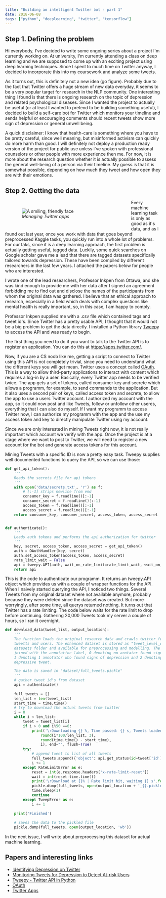 ```yaml
---
title: "Building an intelligent Twitter bot - part 1"
date: 2018-06-08
tags: ["python", "deeplearning", "twitter", "tensorflow"]
---
```


## Step 1. Defining the problem

Hi everybody, I've decided to write some ongoing series about a project I'm currently working on. At university, I'm currently attending a class on
deep learning and we are supposed to come up with an exciting project using deep learning techniques. Since I spent to much time on Twitter anyway,
I decided to incorporate this into my coursework and analyze some tweets.

As it turns out, this is definitely not a new idea (go figure). Probably due to the fact that Twitter offers a huge stream of new data everyday, it
seems to be a very popular target for research in the NLP community. One interesting thing I found is that there is ongoing research on the topic of
depression and related psychological diseases. Since I wanted the project to actually be useful (or at least I wanted to pretend to be building 
something useful), I decided to build a self-care bot for Twitter which monitors your timeline and sends helpful or encouraging comments should recent
tweets show more sign of depression or general unwell being.

A quick disclaimer: I know that health-care is something where you have to be pretty careful, since well meaning, but misinformed activism can quickly do
more harm than good. I will definitely not deploy a production ready version of the project for public use unless I've spoken with professional counselors
or other people with more experience then me. For now, it is more about the research question whether it is actually possible to assess the general
well-being of a person via their timeline. My guess is that it is somewhat possible, depending on how much they tweet and how open they are with their emotions.

## Step 2. Getting the data

<figure align="left" style="padding: 1em; float:left; width: 300px">
	<img alt="A smiling, friendly face"
		src="/img/twitter_app_overview.jpg">
	<figcaption><i>Managing Twitter apps</i></figcaption>
</figure>

Every machine learning task is only as good as it's data, and as I found out last year, once you work with data that goes beyond preprocessed Kaggle tasks,
you quickly run into a whole lot of problems. For our taks, since it is a deep learning approach, the first problem is actually getting useful, tagged data.
Luckily, some quick searches on Google scholar gave me a lead that there are tagged datasets specifically tailored towards depression. These have been compiled
by different researchers in the last few years. I attached the papers below for people who are interested.

I wrote one of the lead researchers, Professor Inkpen from Ottawa, and she was kind enough to provide me with her data after I signed an agreement forbidding
me to find out and disclose the names of the participants from whom the original data was gathered. I believe that an ethical approach to research, especially
in a field which deals with complex questions like mental health is really important, so, in this case, I am happy to comply.

Professor Inkpen supplied me with a .csv file which contained tags and tweet id's. Since Twitter has a pretty usable API, I thought that it would not
be a big problem to get the data directly. I installed a Python library [Tweepy](http://www.tweepy.org/) to access the API and was ready to begin.

The first thing you need to do if you want to talk to the Twitter API is to register an application. You can do this at https://apps.twitter.com/.

Now, if you are a CS noob like me, getting a script to connect to Twitter using this API is not completely trivial, since you need to understand what the
different keys you will get mean. Twitter uses a concept called [OAuth](https://oauth.net/). This is a way to allow third-party applications to interact 
with content which requires a log-in by a user. Basically, every Twitter app needs to be verified twice. The app gets a set of tokens, called consumer key
and secrete which allows a programm, for example, to send commands to the application. But it also uses a second pair of keys, called access token and
secrete, to allow the app to use a users Twitter account. I authorized my account with the app, so it could now post and like Tweets, follow or unfollow
other useres, everything that I can also do myself. If I want my programm to access Twitter now, I can authorize my programm with the app and the use my
access token and key to directly manipulate Twitter using my account.

Since we are only interested in mining Tweets right now, it is not really important which account we verify with the app. Once the project is at a stage
where we want to post to Twitter, we will need to register a new account for the bot and generate access tokens for this account.

Mining Tweets with a specific ID is now a pretty easy task. Tweepy supplies well documented functions to query the API, so we can use those:

```python
def get_api_token():
    '''
    Reads the secrets file for api tokens
    '''
    with open('data/secrets.txt', 'r') as f:
        # [:-1] strips newline from end
        consumer_key = f.readline()[:-1]
        consumer_secret = f.readline()[:-1]
        access_token = f.readline()[:-1]
        access_secret = f.readline()[:-1]
    return consumer_key, consumer_secret, access_token, access_secret


def authenticate():
    '''
    Loads auth tokens and performs the api authorization for twitter
    '''
    key, secret, access_token, access_secret = get_api_token()
    auth = OAuthHandler(key, secret)
    auth.set_access_token(access_token, access_secret)
    rate_limit_wait = False
    api = tweepy.API(auth, wait_on_rate_limit=rate_limit_wait, wait_on_rate_limit_notify=rate_limit_wait)
    return api

```
This is the code to authenticate our programm. It returns an tweepy.API object which provides us with a couple of wrapper functions for the API.
When I naively started querying the API, I noticed two things. Several Tweets from my original dataset where not available anymore, probably
because they were deleted since the dataset was created. But more worryingly, after some time, all querys returned nothing. It turns out that 
Twitter has a rate limiting. The code below waits for the rate limit to drop before continuing. Gathering 20,000 Tweets took my server a couple of
hours, so I ran it overnight.

```python
def download_data(tweet_list, output_location):
    '''
    The function loads the original research data and crawls twitter for the associated
    tweetts and users. The enhanced dataset is stored as "tweet_level_data.json" in the
    datasets folder and available for preprocessing and modelling. The tweet data is
    joined with the annotation label, 0 denoting no anotator found signs of depression,
    1 denoting 1 annotator who found signs of depression and 2 denoting a clearly
    depressive tweet.

    The data is saved in "dataset/full_tweets.pickle"
    '''
    # gather tweet id's from dataset
    api = authenticate()
    
    full_tweets = []
    len_list = len(tweet_list)
    start_time = time.time()
    # try to download the actual tweets from twitter
    i = 0
    while i < len_list:
        tweet = tweet_list[i]
        if i > 0 and i%50 ==0:
            print('\rDownloading {} %, Time passed: {} s, Tweets loaded: {}'.format(
                round(i*100/len_list, 3), 
                round(time.time() - start_time), 
                i), end="", flush=True)
        try:
            # append tweet to list of all tweets
            full_tweets.append({'object': api.get_status(id=tweet['id']), 'annotation': tweet})
            i += 1
        except RateLimitError as e:
            reset = int(e.response.headers['x-rate-limit-reset'])
            wait = int(reset-time.time())
            print('\rDownload at {}% | Rate limit hit, waiting {} s'.format(round(i*100/len_list,3), wait), end="", flush=True)
            pickle.dump(full_tweets, open(output_location + '_{}.pickle'.format(i), 'wb'))
            time.sleep(1)
            continue
        except TweepError as e:
            i += 1
    
    print('Finished')
    
    # saves the data to the pickled file
    pickle.dump(full_tweets, open(output_location, 'wb'))

```
In the next issue, I will write about preprocessing this dataset for actual machine learning.

## Papers and interesting links

* [Identifying Depression on Twitter](https://arxiv.org/abs/1607.07384)
* [Monitoring Tweets for Depression to Detect At-risk Users](http://aclweb.org/anthology/W/W17/W17-3104.pdf)
* [Tweepy - Twitter API in Python](http://www.tweepy.org/)
* [OAuth](https://oauth.net/)
* [Twitter Apps](https://apps.twitter.com/)
